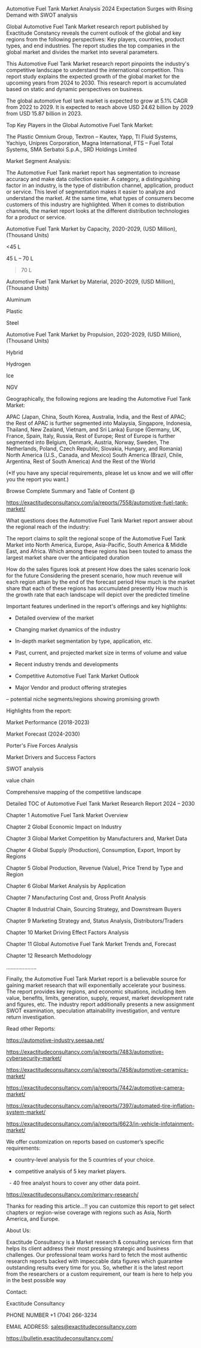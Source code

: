 Automotive Fuel Tank Market Analysis 2024 Expectation Surges with Rising Demand with SWOT analysis

Global Automotive Fuel Tank Market research report published by Exactitude Constancy reveals the current outlook of the global and key regions from the following perspectives: Key players, countries, product types, and end industries. The report studies the top companies in the global market and divides the market into several parameters.

This Automotive Fuel Tank Market research report pinpoints the industry's competitive landscape to understand the international competition. This report study explains the expected growth of the global market for the upcoming years from 2024 to 2030. This research report is accumulated based on static and dynamic perspectives on business.

The global automotive fuel tank market is expected to grow at 5.1% CAGR from 2022 to 2029. It is expected to reach above USD 24.62 billion by 2029 from USD 15.87 billion in 2023.

Top Key Players in the Global Automotive Fuel Tank Market:

The Plastic Omnium Group, Textron – Kautex, Yapp, TI Fluid Systems, Yachiyo, Unipres Corporation, Magna International, FTS – Fuel Total Systems, SMA Serbatoi S.p.A., SRD Holdings Limited

Market Segment Analysis:

The Automotive Fuel Tank market report has segmentation to increase accuracy and make data collection easier. A category, a distinguishing factor in an industry, is the type of distribution channel, application, product or service. This level of segmentation makes it easier to analyze and understand the market. At the same time, what types of consumers become customers of this industry are highlighted. When it comes to distribution channels, the market report looks at the different distribution technologies for a product or service.

Automotive Fuel Tank Market by Capacity, 2020-2029, (USD Million), (Thousand Units)

<45 L

45 L – 70 L

>70 L

Automotive Fuel Tank Market by Material, 2020-2029, (USD Million), (Thousand Units)

Aluminum

Plastic

Steel

Automotive Fuel Tank Market by Propulsion, 2020-2029, (USD Million), (Thousand Units)

Hybrid

Hydrogen

Ice

NGV

Geographically, the following regions are leading the Automotive Fuel Tank Market:

APAC (Japan, China, South Korea, Australia, India, and the Rest of APAC; the Rest of APAC is further segmented into Malaysia, Singapore, Indonesia, Thailand, New Zealand, Vietnam, and Sri Lanka)
Europe (Germany, UK, France, Spain, Italy, Russia, Rest of Europe; Rest of Europe is further segmented into Belgium, Denmark, Austria, Norway, Sweden, The Netherlands, Poland, Czech Republic, Slovakia, Hungary, and Romania)
North America (U.S., Canada, and Mexico)
South America (Brazil, Chile, Argentina, Rest of South America)
And the Rest of the World

(*If you have any special requirements, please let us know and we will offer you the report you want.)

Browse Complete Summary and Table of Content @

https://exactitudeconsultancy.com/ja/reports/7558/automotive-fuel-tank-market/

What questions does the Automotive Fuel Tank Market report answer about the regional reach of the industry:

The report claims to split the regional scope of the Automotive Fuel Tank Market into North America, Europe, Asia-Pacific, South America & Middle East, and Africa. Which among these regions has been touted to amass the largest market share over the anticipated duration

How do the sales figures look at present How does the sales scenario look for the future
Considering the present scenario, how much revenue will each region attain by the end of the forecast period
How much is the market share that each of these regions has accumulated presently
How much is the growth rate that each landscape will depict over the predicted timeline

Important features underlined in the report's offerings and key highlights:

- Detailed overview of the market

- Changing market dynamics of the industry

- In-depth market segmentation by type, application, etc.

- Past, current, and projected market size in terms of volume and value

- Recent industry trends and developments

- Competitive Automotive Fuel Tank Market Outlook

- Major Vendor and product offering strategies

– potential niche segments/regions showing promising growth

Highlights from the report:

Market Performance (2018-2023)

Market Forecast (2024-2030)

Porter's Five Forces Analysis

Market Drivers and Success Factors

SWOT analysis

value chain

Comprehensive mapping of the competitive landscape

Detailed TOC of Automotive Fuel Tank Market Research Report 2024 – 2030

Chapter 1 Automotive Fuel Tank Market Overview

Chapter 2 Global Economic Impact on Industry

Chapter 3 Global Market Competition by Manufacturers and, Market Data

Chapter 4 Global Supply (Production), Consumption, Export, Import by Regions

Chapter 5 Global Production, Revenue (Value), Price Trend by Type and Region

Chapter 6 Global Market Analysis by Application

Chapter 7 Manufacturing Cost and, Gross Profit Analysis

Chapter 8 Industrial Chain, Sourcing Strategy, and Downstream Buyers

Chapter 9 Marketing Strategy and, Status Analysis, Distributors/Traders

Chapter 10 Market Driving Effect Factors Analysis

Chapter 11 Global Automotive Fuel Tank Market Trends and, Forecast

Chapter 12 Research Methodology

………………..

Finally, the Automotive Fuel Tank Market report is a believable source for gaining market research that will exponentially accelerate your business. The report provides key regions, and economic situations, including item value, benefits, limits, generation, supply, request, market development rate and figures, etc. The industry report additionally presents a new assignment SWOT examination, speculation attainability investigation, and venture return investigation.

Read other Reports:

https://automotive-industry.seesaa.net/

https://exactitudeconsultancy.com/ja/reports/7483/automotive-cybersecurity-market/

https://exactitudeconsultancy.com/ja/reports/7458/automotive-ceramics-market/

https://exactitudeconsultancy.com/ja/reports/7442/automotive-camera-market/

https://exactitudeconsultancy.com/ja/reports/7397/automated-tire-inflation-system-market/

https://exactitudeconsultancy.com/ja/reports/6623/in-vehicle-infotainment-market/

We offer customization on reports based on customer’s specific requirements:

- country-level analysis for the 5 countries of your choice.

- competitive analysis of 5 key market players.

  - 40 free analyst hours to cover any other data point.

https://exactitudeconsultancy.com/primary-research/

Thanks for reading this article...!! you can customize this report to get select chapters or region-wise coverage with regions such as Asia, North America, and Europe.

About Us:

Exactitude Consultancy is a Market research & consulting services firm that helps its client address their most pressing strategic and business challenges. Our professional team works hard to fetch the most authentic research reports backed with impeccable data figures which guarantee outstanding results every time for you. So, whether it is the latest report from the researchers or a custom requirement, our team is here to help you in the best possible way

Contact:

Exactitude Consultancy

PHONE NUMBER +1 (704) 266-3234

EMAIL ADDRESS: sales@exactitudeconsultancy.com

https://bulletin.exactitudeconsultancy.com/
